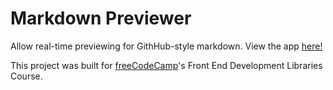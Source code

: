 # Markdown Previewer

Allow real-time previewing for GithHub-style markdown. View the app [here!](https://austin-weeks.github.io/markdown-previewer)

This project was built for [freeCodeCamp](https://www.freecodecamp.org/learn/)'s Front End Development Libraries Course.
